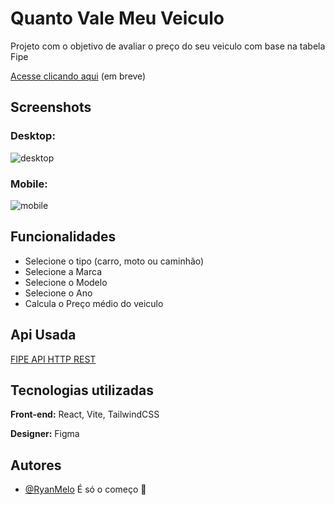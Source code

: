 
# Quanto Vale Meu Veiculo

Projeto com o objetivo de avaliar o preço do seu veiculo com base na tabela Fipe

 
<a href="https://quantovalemeuveiculo.netlify.app/" target="_blank">Acesse clicando aqui</a> (em breve)
## Screenshots

### Desktop:
<img src="https://i.ibb.co/92PjdDV/Captura-de-Tela-2022-12-20-a-s-20-04-23.png" alt="desktop" border="0">

### Mobile:
<img src="https://i.ibb.co/mBZKhx2/Captura-de-Tela-2022-12-20-a-s-20-04-50.png" alt="mobile" border="0">


## Funcionalidades

- Selecione o tipo (carro, moto ou caminhão)
- Selecione a Marca
- Selecione o Modelo
- Selecione o Ano
- Calcula o Preço médio do veiculo


## Api Usada
[FIPE API HTTP REST](https://deividfortuna.github.io/fipe/)

## Tecnologias utilizadas

**Front-end:** React, Vite, TailwindCSS

**Designer:** Figma


## Autores

- [@RyanMelo](https://github.com/RyanMelo)
É só o começo 🚀

